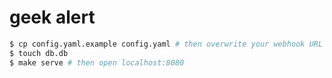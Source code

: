 # geek alert

```bash
$ cp config.yaml.example config.yaml # then overwrite your webhook URL
$ touch db.db
$ make serve # then open localhost:8080
```

